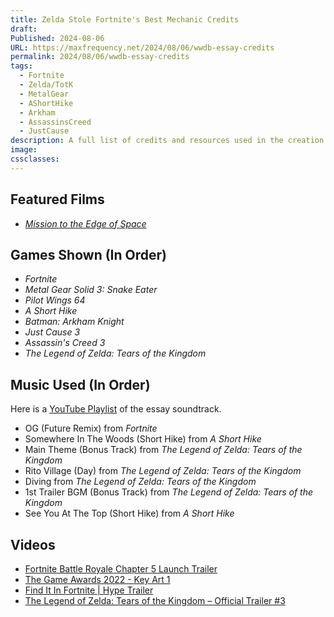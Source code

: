 ```yaml
---
title: Zelda Stole Fortnite's Best Mechanic Credits
draft: 
Published: 2024-08-06
URL: https://maxfrequency.net/2024/08/06/wwdb-essay-credits
permalink: 2024/08/06/wwdb-essay-credits
tags:
  - Fortnite
  - Zelda/TotK
  - MetalGear
  - AShortHike
  - Arkham
  - AssassinsCreed
  - JustCause
description: A full list of credits and resources used in the creation of my essay "Zelda Stole Fortnite's Best Mechanic."
image: 
cssclasses:
---
```

## Featured Films
- [*Mission to the Edge of Space*](https://www.redbull.com/int-en/films/mission-to-the-edge-of-space)
## Games Shown (In Order)
- *Fortnite*
- *Metal Gear Solid 3: Snake Eater*
- *Pilot Wings 64*
- *A Short Hike*
- *Batman: Arkham Knight*
- *Just Cause 3*
- *Assassin's Creed 3*
- *The Legend of Zelda: Tears of the Kingdom*
## Music Used (In Order)

Here is a [YouTube Playlist](https://youtube.com/playlist?list=PLxCxW3Sbhy5ZrUAMvZBY67HVL15BDlXNL) of the essay soundtrack.

- OG (Future Remix) from *Fortnite*
- Somewhere In The Woods (Short Hike) from *A Short Hike*
- Main Theme (Bonus Track) from *The Legend of Zelda: Tears of the Kingdom*
- Rito Village (Day) from *The Legend of Zelda: Tears of the Kingdom*
- Diving from *The Legend of Zelda: Tears of the Kingdom*
- 1st Trailer BGM (Bonus Track) from *The Legend of Zelda: Tears of the Kingdom*
- See You At The Top (Short Hike) from *A Short Hike*
## Videos
- [Fortnite Battle Royale Chapter 5 Launch Trailer](https://youtube.com/watch?v=Wjij-OX9RKI)
- [The Game Awards 2022 - Key Art 1](https://vimeo.com/785442801)
- [Find It In Fortnite | Hype Trailer](https://youtube.com/watch?v=BepxQuf8ePg)
- [The Legend of Zelda: Tears of the Kingdom – Official Trailer #3](https://youtube.com/watch?v=uHGShqcAHlQ)